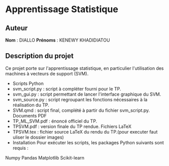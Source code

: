 # Apprentissage Statistique

## Auteur
**Nom** : DIALLO
**Prénoms** : KENEWY KHADIDIATOU

## Description du projet
Ce projet porte sur l'apprentissage statistique, en particulier l'utilisation des machines à vecteurs de support (SVM).



- Scripts Python
- svm_script.py : script à compléter fourni pour le TP.
- svm_gui.py : script permettant de lancer l'interface graphique du SVM.
- svm_source.py : script regroupant les fonctions nécessaires à la réalisation du TP.
- SVM.qmd : script final, complété à partir du fichier svm_script.py.
Documents PDF
- TP_ML_SVM.pdf : énoncé officiel du TP.
- TPSVM.pdf : version finale du TP rendue.
Fichiers LaTeX
- TPSVM.tex : fichier source LaTeX du rendu du TP.(pour executer faut uliser le dossier images)
- Installation
Pour exécuter les scripts, les packages Python suivants sont requis :

Numpy
Pandas
Matplotlib
Scikit-learn